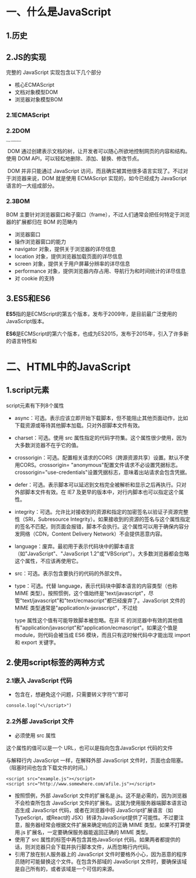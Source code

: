 # 一、什么是JavaScript

## 1.历史

## 2.JS的实现

完整的 JavaScript 实现包含以下几个部分

* 核心ECMAScript
* 文档对象模型DOM
* 浏览器对象模型BOM

### 2.1ECMAScript

### 2.2DOM

<img src="/Users/pigcharid/Library/Application Support/typora-user-images/image-20230819234154243.png" alt="image-20230819234154243" style="zoom:20%;" />

​		DOM 通过创建表示文档的树，让开发者可以随心所欲地控制网页的内容和结构。使用 DOM API，可以轻松地删除、添加、替换、修改节点。

​		DOM 并非只能通过 JavaScript 访问，而且确实被其他很多语言实现了。不过对于浏览器来说，DOM 就是使用 ECMAScript 实现的，如今已经成为 JavaScript 语言的一大组成部分。

### 2.3BOM

BOM 主要针对浏览器窗口和子窗口（frame），不过人们通常会把任何特定于浏览器的扩展都归在 BOM 的范畴内

* 浏览器窗口
* 操作浏览器窗口的能力
* navigator 对象，提供关于浏览器的详尽信息
* location 对象，提供浏览器加载页面的详尽信息
* screen 对象，提供关于用户屏幕分辨率的详尽信息
* performance 对象，提供浏览器内存占用、导航行为和时间统计的详尽信息
* 对 cookie 的支持

## 3.ES5和ES6

**ES5**指的是ECMScript的第五个版本，发布于2009年，是目前最广泛使用的JavaScript版本。

**ES6**是ECMScript的第六个版本，也成为ES2015，发布于2015年，引入了许多新的语言特性和



# 二、HTML中的JavaScript

## 1.script元素

script元素有下列8个属性

* async：可选。表示应该立即开始下载脚本，但不能阻止其他页面动作，比如下载资源或等待其他脚本加载。只对外部脚本文件有效。
* charset：可选。使用 src 属性指定的代码字符集。这个属性很少使用，因为大多数浏览器不在乎它的值。

* crossorigin：可选。配置相关请求的CORS（跨源资源共享）设置。默认不使用CORS。crossorigin= "anonymous"配置文件请求不必设置凭据标志。crossorigin="use-credentials"设置凭据标志，意味着出站请求会包含凭据。

* defer：可选。表示脚本可以延迟到文档完全被解析和显示之后再执行。只对外部脚本文件有效。在 IE7 及更早的版本中，对行内脚本也可以指定这个属性。

* integrity：可选。允许比对接收到的资源和指定的加密签名以验证子资源完整性（SRI，Subresource Integrity）。如果接收到的资源的签名与这个属性指定的签名不匹配，则页面会报错，脚本不会执行。这个属性可以用于确保内容分发网络（CDN，Content Delivery Network）不会提供恶意内容。

* language：废弃。最初用于表示代码块中的脚本语言（如"JavaScript"、"JavaScript 1.2"或"VBScript"）。大多数浏览器都会忽略这个属性，不应该再使用它。

* src：可选。表示包含要执行的代码的外部文件。

* type：可选。代替 language，表示代码块中脚本语言的内容类型（也称 MIME 类型）。按照惯例，这个值始终是"text/javascript"，尽管"text/javascript"和"text/ecmascript"都已经废弃了。JavaScript 文件的 MIME 类型通常是"application/x-javascript"，不过给

  type 属性这个值有可能导致脚本被忽略。在非 IE 的浏览器中有效的其他值有"application/javascript"和"application/ecmascript"。如果这个值是 module，则代码会被当成 ES6 模块，而且只有这时候代码中才能出现 import 和 export 关键字。

## 2.使用script标签的两种方式

### 2.1嵌入 JavaScript 代码

* 包含在<script>内的代码会被从上到下解释

* 在<script>元素中的代码被计算完成之前，页面的其余内容不会被加载，也不会被显示

* 在使用行内 JavaScript 代码时，要注意代码中不能出现字符串</script>，想避免这个问题，只需要转义字符“\”即可

```
console.log("<\/script>")
```

### 2.2外部 JavaScript 文件

* 必须使用 src 属性

这个属性的值可以是一个 URL，也可以是指向包含JavaScript 代码的文件

与解释行内 JavaScript 一样，在解释外部 JavaScript 文件时，页面也会阻塞。（阻塞时间也包含下载文件的时间。）

```
<script src="example.js"></script>
<script src="http://www.somewhere.com/afile.js"></script>
```

* 按照惯例，外部 JavaScript 文件的扩展名是.js。这不是必需的，因为浏览器不会检查所包含 JavaScript 文件的扩展名。这就为使用服务器端脚本语言动态生成 JavaScript 代码，或者在浏览器中将 JavaScript扩展语言（如TypeScript，或React的 JSX）转译为JavaScript提供了可能性。不过要注意，服务器经常会根据文件扩展来确定响应的正确 MIME 类型。如果不打算使用.js 扩展名，一定要确保服务器能返回正确的 MIME 类型。
* 使用了 src 属性的<script>元素不应该再在<script>和</script>标签中再包含其他JavaScript 代码。如果两者都提供的话，则浏览器只会下载并执行脚本文件，从而忽略行内代码。
* 引用了放在别人服务器上的 JavaScript 文件时要格外小心，因为恶意的程序员随时可能替换这个文件。在包含外部域的 JavaScript 文件时，要确保该域是自己所有的，或者该域是一个可信的来源。<script>标签的 integrity 属性是防范这种问题的一个武器，但这个属性也不是所有浏览器都支持。
* 不管包含的是什么代码，浏览器都会按照<script>在页面中出现的顺序依次解释它们，前提是它们没有使用 defer 和 async 属性。第二个<script>元素的代码必须在第一个<script>元素的代码解释完毕才能开始解释，第三个则必须等第二个解释完，以此类推。

## 3.标签位置

### 3.1放在Head

* 把所有 JavaScript文件都放在<head>里，也就意味着必须把所有 JavaScript 代码都下载、解析和解释完成后，才能开始渲染页面（页面在浏览器解析到<body>的起始标签时开始渲染）。对于需要很多 JavaScript 的页面，这会导致页面渲染的明显延迟，在此期间浏览器窗口完全空白。
* 为解决这个问题，现代 Web 应用程序通常将所有 JavaScript 引用放在<body>元素中的页面内容后面

### 3.2推迟执行脚本

* defer 属性。这个属性表示脚本在执行的时候不会改变页面的结构。也就是说，脚本会被延迟到整个页面都解析完毕后再运行。因此，在<script>元素上设置 defer 属性，相当于告诉浏览器立即下载，但延迟执行。

* HTML5 规范要求脚本应该按照它们出现的顺序执行，因此第一个推迟的脚本会在第二个推迟的脚本之前执行，而且两者都会在 DOMContentLoaded 事件之前执行（关于事件，请参考第 17 章）。不过在实际当中，推迟执行的脚本不一定总会按顺序执行或者在 DOMContentLoaded事件之前执行，因此最好只包含一个这样的脚本。
* 对于 XHTML 文档，指定 defer 属性时应该写成 defer="defer"。

### 3.3异步执行脚本

*  async 属性。从改变脚本处理方式上看，async 属性与 defer 类似。当然，它们两者也都只适用于外部脚本，都会告诉浏览器立即开始下载。不过，与 defer 不同的是，标记为 async 的脚本并不保证能按照它们出现的次序执行。

* 添加 async 属性的目的是告诉浏览器，不必等脚本下载和执行完后再加载页面，同样也不必等到该异步脚本下载和执行后再加载其他脚本。正因为如此，异步脚本不应该在加载期间修改 DOM。
* 异步脚本保证会在页面的 load 事件前执行，但可能会在 DOMContentLoaded（参见第 17 章）之前或之后。
* 对于 XHTML 文档，指定 async 属性时应该写成 async="async"

### 3.4动态加载脚本

没看懂

## 5.noscript元素

​		noscript元素出现，被用于给不支持 JavaScript 的浏览器提供替代内容。虽然如今的浏览器已经 100%支持JavaScript，但对于禁用 JavaScript 的浏览器来说，这个元素仍然有它的用处。

# 三、语言基础

## 1.语法

### 1.1区分大小写

### 1.2标识符

* 第一个字符必须是一个字母、下划线（_）或美元符号（$）
* 按照惯例，ECMAScript 标识符使用驼峰大小写形式

### 1.3注释

### 1.4严格模式

### 1.5语句

​		js中有很多的简写方式，目前自己学习的阶段建议不是要简写的方式，同时没个语句记得加上封号

## 2.保留关键字

## 3.变量

### 3.1var

#### A.var申明的作用域

#### B. **var** 声明提升

​		使用var声明的变量会存在变量提升的问题，所有可以直接不再使用var

```js
// var声明变量提升
function foo() {
  console.log(a);
}
var a = 10;
foo();
// 在局部的提升
function foo() {
  console.log(age);
  var age = 26;
}
foo(); // undefined  //变成了先定义
```

​		具体形成这种情况的原因，可以在了解到js的编译的时候可以详细了解

### 3.2let

​		正常的变量声明关键字，不会产生变量提升的问题

### 3.3**const** 声明

​		常量的声明，声明的时候需要进行赋值，基础类型在赋值完以后常量的值就不能再修改了，但是如果 const 变量引用的是一个对象，那么修改这个对象内部的属性并不违反 const 的限制。

```js
// const
const c = 1;
// c = 2; //报错 Assignment to constant variable
const p = {};
// 可以正常使用
p.name = "Test";
console.log(p);
```

## 4.数据类型

简单数据类型：Number、String、Undefine、Null、Symbol、Boolean

复杂数据类型：Object

很多其他复杂的数据类型都是根据Object扩展而来的

### 4.1**typeof** 操作符

* typeof关键字可以判断简单数据类型，还有function
* typeof null = object 
* 还有其他的类型判定的方式，等学完一起整理一下



### 4.2Undefined类型

* 默认情况下，任何未经初始化的变量都会取得 undefined 值

* 包含 undefined 值的变量跟未定义变量是有区别的。请看下面的例子

```js
let message; // 这个变量被声明了，只是值为 undefined 
// 确保没有声明过这个变量
// let age 
console.log(message); // "undefined" 
console.log(age); // 报错 age is not define
```

* 对未声明的变量，只能执行一个有用的操作，就是对它调用 typeof，返回的结果是"undefined"，所以不要用typeof来判断这个变量是否赋值了
* 如果变量undefine，在if判断的时候为false，有值的话，根据隐式转化进行判断

```js
let message; // 这个变量被声明了，只是值为 undefined 
// age 没有声明 
if (message) { 
 // 这个块不会执行
} 
if (!message) { 
 // 这个块会执行
} 
if (age) { 
 // 这里会报错
}
```

### 4.3**Null** 类型

* Null 类型同样只有一个值，即特殊值 null。逻辑上讲，null 值表示一个空对象指针，这也是给typeof 传一个 null 会返回"object"的原因。
* 在定义将来要保存对象值的变量时，建议使用 null 来初始化，不要使用其他值。这样，只要检查这个变量的值是不是 null 就可以知道这个变量是否在后来被重新赋予了一个对象的引用。
* undefined 值是由 null 值派生而来的，因此 ECMA-262 将它们定义为表面上相等，如下面的例子所示

```js
console.log(null == undefined); // true
```

* null 是一个假值。因此，如果需要，可以用更简洁的方式检测它。不过要记住，也有很多其他可能的值同样是假值。所以一定要明确自己想检测的就是 null 这个字面值，而不仅仅是假值。也就是说检测的话就判断是否是null，不要用以下的方式
* null在if判断下也为false

```js
let message = null; 
let age; 
if (message) { 
 // 这个块不会执行
} 
if (!message) { 
 // 这个块会执行
}
if (age) { 
 // 这个块不会执行
} 
if (!age) { 
 // 这个块会执行
}
```

### 4.4**Boolean** 类型

* Boolean()转型函数可以在任意类型的数据上调用，而且始终返回一个布尔值。什么值能转换为 true或 false 的规则取决于数据类型和实际的值。下表总结了不同类型与布尔值之间的转换规则。
* 注意，布尔值字面量 true 和 false 是区分大小写的，因此 True 和 False（及其他大小混写形式）是有效的标识符，但不是布尔值。

<img src="/Users/pigcharid/Library/Application Support/typora-user-images/image-20230820005320083.png" alt="image-20230820005320083" style="zoom:50%;" />	

```js
//显示转化规则
console.log(true == Boolean("not null"))
console.log(false == Boolean(""))
console.log(true == Boolean("true"))
console.log(true == Boolean("false"))

console.log(true == Boolean(1))
console.log(true == Boolean(12))
console.log(false == Boolean(0))

console.log(true == Boolean({}))
console.log(true == Boolean({name:"Charid"}))
console.log(false == Boolean(null))
console.log(false == Boolean(undefined))
```

### 4.5**Number** 类型

* Number 类型使用 IEEE 754 格式表示整数和浮点值（在某些语言中也叫双精度值）。不同的数值类型相应地也有不同的数值字面量格式。

#### A.浮点值

​		js没有转么标识浮点数的类型，Number类型下，具有小数点的数字都是浮点数，因为存储浮点值使用的内存空间是存储整数值的两倍，所以 ECMAScript 总是想方设法把值转换为整数。在小数点后面没有数字的情况下，数值就会变成整数。

* 科学计数法

```js
// Number
let n1 = 3.14e2
console.log(n1)
let n2 = 314e-2
console.log(n2)
```

* 精度问题，js纯在精度不准确的情况，这个还需要研究一下

```js
console.log(0.2+0.1)
//0.30000000000000004
```

#### B.值的范围

* 值的范围：数值结果超出了 JavaScript 可以表示的范围，那么这个数值会被自动转换为一个特殊的 Infinity（无穷）值。任何无法表示的负数以-Infinity（负无穷大）表示，任何无法表示的正数以 Infinity（正无穷大）表示。
* 判断一个值是否为无穷大，可以使用isFinite判断，无穷大的情况很少会碰到，了解即可

```js
let n1 = Number.MAX_VALUE
console.log(n1)
console.log(n1+1000000000000000)
console.log(n1+1000000000000000 == n1)
console.log(isFinite(n1+1))
console.log(5/0)
console.log(-5/0)
```

#### C.NaN

​		NaN 有几个独特的属性。首先，任何涉及 NaN 的操作始终返回 NaN（如 NaN/10），在连续多步计算时这可能是个问题。其次，NaN 不等于包括 NaN 在内的任何值。

​		ECMAScript 提供了 isNaN()函数。该函数接收一个参数，可以是任意数据类型，然后判断这个参数是否“不是数值”。

```js
console.log(0/0)
console.log(0/0+0)
console.log(NaN == NaN)
console.log(isNaN(0/0))
```

#### D.数值转化

Number()、parseInt()和 parseFloat()是将其他类型转化成数值类型的工具

* Number转化
  * Boolearn：true>>1 false>>0
  * null：0
  * undefine：NaN
  * String：纯数字字符串>>数字  空串>>0   0xa>>按16进制转化成数字
  * Object：调用 valueOf()方法，并按照上述规则转换返回的值。如果转换结果是 NaN，则调用toString()方法，再按照转换字符串的规则转换。几乎用不上的

```js
console.log(Number(true))
console.log(Number(false))
console.log(Number(null))
console.log(Number(undefined))

console.log(Number("a"))
console.log(Number("1"))
console.log(Number("a12"))
console.log(Number("0xa"))
console.log(Number(""))

let o = {name:"Chaird"}
console.log(o.valueOf())
console.log(o.toString())
console.log(Number(o))
```

* parseInt
  * 关注于字符串转化成Number，其他类型转化成NaN
  * 以数字开头的字符串，后面有非数字的话，也能截取
  * 忽略小数点
  * 第二个参数接受指定进制类型，从几进制转化成10进制

```js
console.log(parseInt("a12"))
console.log(parseInt("12a"))
console.log(parseInt("12a"))
console.log(parseInt("123"))
console.log(parseInt("123"))
console.log(parseInt("12.3"))
console.log(parseInt(true))
console.log(parseInt(null))

console.log(parseInt("10",2))
```

* parseFloat()
  * 和parseInt类似，但是是转化成浮点数




### 4.6**String** 类型

#### A.字符字面量

​		一些转义字符，用的也不多，转义字符在用length求长度的时候，是按照长度1去处理的

```js
console.log("a\u03a3b")
console.log("a\u03a3b".length)
```

#### B.字符串的特点

​		字符串是不可变的（immutable），意思是一旦创建，它们的值就不能变了。要修改某个变量中的字符串值，必须先销毁原始的字符串，然后将包含新值的另一个字符串保存到该变量。了解即可。

#### C.转换为字符串

*  toString()

这个方法唯一的用途就是返回当前值的字符串等价物，null 和 undefined 值没有 toString()方法

```js
let n = 1;
let t = true;
let arr = [1,2]
console.log(n.toString());
console.log(t.toString());
// console.log(u.toString());
let o = {name:"Chaird"}
console.log(o.toString())
console.log( arr.toString())
```

toString()不接收任何参数。不过，在对数值调用这个方法时，toString()可以接收一个底数参数，即以什么底数来输出数值的字符串表示。

* String()

不确定一个值是不是 null 或 undefined，可以使用 String()转型函数，它始终会返回表示相应类型值的字符串。

```js
let n = 1;
let u;
let nu = null;
let nan = NaN
console.log(String(n));
console.log(String(u));
console.log(String(nu));
console.log(String(nan));
```

#### D.模版字面量

可以动态的引入变量，同时保留了换行符

#### E.模板字面量标签函数

### 4.7**Symbol** 类型    这一节都没看懂

符号是原始值，且符号实例是唯一、不可变的。符号的用途是确保对象属性使用唯一标识符，不会发生属性冲突的危险。

符号就是用来创建唯一记号，进而用作非字符串形式的对象属性

* 符号的基本用法

  * 符号需要使用 Symbol()函数初始化。因为符号本身是原始类型，所以 typeof 操作符对符号返回symb


### 4.8Object类型

ECMAScript 中的对象其实就是一组数据和功能的集合

每个 Object 实例都有如下属性和方法

* constructor：用于创建当前对象的函数。
* hasOwnProperty(*propertyName*)：用于判断当前对象实例（不是原型）上是否存在给定的属性。
* isPrototypeOf(*object*)：用于判断当前对象是否为另一个对象的原型。
* propertyIsEnumerable(*propertyName*)：用于判断给定的属性是否可以使用for-in 语句枚举。
* toLocaleString()：返回对象的字符串表示，该字符串反映对象所在的本地化执行环境。
* toString()：返回对象的字符串表示。
* valueOf()：返回对象对应的字符串、数值或布尔值表示。通常与 toString()的返回值相同。

## 5.操作符

### 3.4.1一元操作符

递增/递减操作符

```
-- ++ 放在变量前就会出现先运算的副作用
let age = 29; 
let anotherAge = --age + 2; 
console.log(age); // 28 
console.log(anotherAge); // 30

-- ++ 放在变量后就是正常的运算完以后数值改变
let age = 29; 
let anotherAge = --age + 2; 
console.log(age); // 28 
console.log(anotherAge); // 30

这4 个操作符可以作用于任何值，意思是不限于整数——字符串、布尔值、浮点值，甚至对象都可以。递增和递减操作符遵循如下规则
 	对于字符串，如果是有效的数值形式，则转换为数值再应用改变。变量类型从字符串变成数值
 	对于字符串，如果不是有效的数值形式，则将变量的值设置为 NaN 。变量类型从字符串变成数值
 	对于布尔值，如果是 false，则转换为 0 再应用改变。变量类型从布尔值变成数值
 	对于布尔值，如果是 true，则转换为 1 再应用改变。变量类型从布尔值变成数值
 	对于浮点值，加 1 或减 1
 	如果是对象，则调用其（第 5 章会详细介绍的）valueOf()方法取得可以操作的值。对得到的值应用上述规则。如果是 NaN，则调用toString()	并再次应用其他规则。变量类型从对象变成数值。
let o = { 
 valueOf() { 
 return -1; 
 } 
}; 
s1++; // 值变成数值 3 
s2++; // 值变成 NaN 
b++; // 值变成数值 1 
f--; // 值变成 0.100
o--; // 值变成-2
```

### 3.4.2 一元加和减

```
一元加由一个加号（+）表示，放在变量前头，对数值没有任何影响
let num = 25; 
num = +num; 
console.log(num); // 25

如果将一元加应用到非数值，则会执行与使用 Number()转型函数一样的类型转换：布尔值 false和 true 转换为 0 和 1，字符串根据特殊规则进行解析，对象会调用它们的 valueOf()和/或 toString()方法以得到可以转换的值
let s1 = "01"; 
let s2 = "1.1";
let s3 = "z"; 
let b = false; 
let f = 1.1; 
let o = { 
 valueOf() { 
 return -1; 
 } 
}; 
s1 = +s1; // 值变成数值 1 
s2 = +s2; // 值变成数值 1.1 
s3 = +s3; // 值变成 NaN 
b = +b; // 值变成数值 0 
f = +f; // 不变，还是 1.1 
o = +o; // 值变成数值-1
一元减和加的规则一样

一元加和减除了具有运算功能，在js里面还能用来类型转化
```

### 3.4.3位操作符    也需要深入

ECMAScript中的所有数值都以 IEEE 754 64 位格式存储，但位操作并不直接应用到 64 位表示，而是先把值转换为32 位整数，再进行位操作，之后再把结果转换为 64 位。对开发者而言，就好像只有 32 位整数一样，因为 64 位整数存储格式是不可见的。既然知道了这些，就只需要考虑 32 位整数即可。

```
按位非 ~
let num1 = 25; // 二进制 00000000000000000000000000011001 
let num2 = ~num1; // 二进制 11111111111111111111111111100110 
console.log(num2); // -26
这里，按位非操作符作用到了数值 25，得到的结果是26。由此可以看出，按位非的最终效果是对数值取反并减 1，就像执行如下操作的结果一样
let num1 = 25; 
let num2 = -num1 - 1; 
console.log(num2); // "-26" 
实际上，尽管两者返回的结果一样，但位操作的速度快得多。这是因为位操作是在数值的底层表示上完成的。
 
按位与 &

按位或 |

按位异或 ^

左移 <<

有符号右移 >>

无符号右移 >>
```

### 3.4.4布尔操作符

* 逻辑非操作符会遵循如下规则

```
如果操作数是对象，则返回 false
如果操作数是空字符串，则返回 true
如果操作数是非空字符串，则返回 false
如果操作数是数值 0，则返回 true
如果操作数是非 0 数值（包括 Infinity），则返回 false
如果操作数是 null，则返回 true
如果操作数是 NaN，则返回 true
如果操作数是 undefined，则返回 true
```

* 逻辑非操作符也可以用于把任意值转换为布尔值。同时使用两个叹号（!!），相当于调用了转型函数 Boolean()。无论操作数是什么类型，第一个叹号总会返回布尔值。第二个叹号对该布尔值取反。
* 逻辑与操作符可用于任何类型的操作数，不限于布尔值。如果有操作数不是布尔值，则逻辑与并不一定会返回布尔值，而是遵循如下规则。

```
如果第一个操作数是对象，则返回第二个操作数。
如果第二个操作数是对象，则只有第一个操作数求值为 true 才会返回该对象。
如果两个操作数都是对象，则返回第二个操作数。
如果有一个操作数是 null，则返回 null。
如果有一个操作数是 NaN，则返回 NaN。
如果有一个操作数是 undefined，则返回 undefined。

逻辑与操作符是一种短路操作符，意思就是如果第一个操作数决定了结果，那么永远不会对第二个操作数求值。
let found = true; 
let result = (found && someUndeclaredVariable); // 这里会出错
console.log(result); // 不会执行这一行
let found = false; 
let result = (found && someUndeclaredVariable); // 不会出错
console.log(result); // 会执行
```

* 如果有一个操作数不是布尔值，那么逻辑或操作符也不一定返回布尔值。它遵循如下规则。

```
如果第一个操作数是对象，则返回第一个操作数。
如果第一个操作数求值为 false，则返回第二个操作数。
如果两个操作数都是对象，则返回第一个操作数。
果两个操作数都是 null，则返回 null。
如果两个操作数都是 NaN，则返回 NaN。
如果两个操作数都是 undefined，则返回 undefined。

逻辑或操作符也具有短路的特性。只不过对逻辑或而言，第一个操作数求值为true，第二个操作数就不会再被求值了。
let found = true; 
let result = (found || someUndeclaredVariable); // 不会出错
console.log(result); // 会执行
let found = false; 
let result = (found || someUndeclaredVariable); // 这里会出错
console.log(result); // 不会执行这一行

利用这个行为，可以避免给变量赋值 null 或 undefined。比如：
let myObject = preferredObject || backupObject; 
在这个例子中，变量 myObject 会被赋予两个值中的一个。其中，preferredObject 变量包含首选的值，backupObject 变量包含备用的值。如果 preferredObject 不是 null，则它的值就会赋给myObject；如果 preferredObject 是 null，则 backupObject 的值就会赋给 myObject。这种模式在 ECMAScript 代码中经常用于变量赋值，本书后面的代码示例中也会经常用到。
```

### 3.4.5乘性操作符

* 如果乘性操作符有不是数值的操作数，则该操作数会在后台被使用 Number()转型函数转换为数值。这意味着空字符串会被当成 0，而布尔值 true 会被当成 1。

*  乘法操作符
  * 如果操作数都是数值，则执行常规的乘法运算，即两个正值相乘是正值，两个负值相乘也是正值，正负符号不同的值相乘得到负值。如果 ECMAScript 不能表示乘积，则返回 Infinity 或-Infinity。
  * 如果有任一操作数是 NaN，则返回 NaN。
  * 如果是 Infinity 乘以 0，则返回 NaN。
  * 如果是 Infinity 乘以非 0的有限数值，则根据第二个操作数的符号返回 Infinity 或-Infinity。
  * 如果是 Infinity 乘以 Infinity，则返回 Infinity。
  * 如果有不是数值的操作数，则先在后台用 Number()将其转换为数值，然后再应用上述规则。

* 除法操作符
  * 如果操作数都是数值，则执行常规的除法运算，即两个正值相除是正值，两个负值相除也是正值，符号不同的值相除得到负值。如果ECMAScript不能表示商，则返回Infinity或-Infinity。 
  * 如果有任一操作数是 NaN，则返回 NaN。
  * 如果是 Infinity 除以 Infinity，则返回 NaN。
  * 如果是 0 除以 0，则返回 NaN。
  * 如果是非 0 的有限值除以 0，则根据第一个操作数的符号返回 Infinity 或-Infinity。
  * 如果是 Infinity 除以任何数值，则根据第二个操作数的符号返回 Infinity 或-Infinity。
  * 如果有不是数值的操作数，则先在后台用 Number()函数将其转换为数值，然后再应用上述规则。
*  取模操作符
  * 如果操作数是数值，则执行常规除法运算，返回余数。
  * 如果被除数是无限值，除数是有限值，则返回 NaN
  * 如果被除数是有限值，除数是 0，则返回 NaN。 
  * 如果是 Infinity 除以 Infinity，则返回 NaN。
  * 如果被除数是有限值，除数是无限值，则返回被除数。
  * 如果被除数是 0，除数不是 0，则返回 0。
  * 如果有不是数值的操作数，则先在后台用 Number()函数将其转换为数值，然后再应用上述规则。

### 3.4.6指数操作符

* ECMAScript 7 新增了指数操作符，Math.pow()现在有了自己的操作符**，结果是一样的

### 3.4.7加性操作符

* 加法操作符

```
如果有任一操作数是 NaN，则返回 NaN；
如果是 Infinity 加 Infinity，则返回 Infinity；
如果是-Infinity 加-Infinity，则返回-Infinity； 
如果是 Infinity 加-Infinity，则返回 NaN； 
如果是+0 加+0，则返回+0； 
如果是-0 加+0，则返回+0； 
如果是-0 加-0，则返回-0。

如果有一个操作数是字符串，则要应用如下规则：
如果两个操作数都是字符串，则将第二个字符串拼接到第一个字符串后面；
如果只有一个操作数是字符串，则将另一个操作数转换为字符串，再将两个字符串拼接在一起。

如果有任一操作数是对象、数值或布尔值，则调用它们的 toString()方法以获取字符串，然后再应用前面的关于字符串的规则。对于 undefined 和 null，则调用 String()函数，分别获取"undefined"和"null"。
```

* 减法操作符

```
如果两个操作数都是数值，则执行数学减法运算并返回结果。
如果有任一操作数是 NaN，则返回 NaN。
如果是 Infinity 减 Infinity，则返回 NaN。
如果是-Infinity 减-Infinity，则返回 NaN。
如果是 Infinity 减-Infinity，则返回 Infinity。
如果是-Infinity 减 Infinity，则返回-Infinity。 
如果是+0 减+0，则返回+0。
如果是+0 减-0，则返回-0。
如果是-0 减-0，则返回+0。
如果有任一操作数是字符串、布尔值、null 或 undefined，则先在后台使用 Number()将其转换为数值，然后再根据前面的规则执行数学运算。如果转换结果是 NaN，则减法计算的结果是NaN。
如果有任一操作数是对象，则调用其 valueOf()方法取得表示它的数值。如果该值是 NaN，则减法计算的结果是 NaN。如果对象没有 valueOf()方法，则调用其 toString()方法，然后再将得到的字符串转换为数值。
```

### 3.4.8关系操作符

* 它们应用到不同数据类型时也会发生类型转换和其他行为

```
如果操作数都是数值，则执行数值比较。
如果操作数都是字符串，则逐个比较字符串中对应字符的编码。
如果有任一操作数是数值，则将另一个操作数转换为数值，执行数值比较。
如果有任一操作数是对象，则调用其 valueOf()方法，取得结果后再根据前面的规则执行比较。如果没有 valueOf()操作符，则调用 toString()方法，取得结果后再根据前面的规则执行比较。
如果有任一操作数是布尔值，则将其转换为数值再执行比较。
```

* 对字符串而言，关系操作符会比较字符串中对应字符的编码，而这些编码是数值。

```
let result = "Brick" < "alphabet"; // true
let result = "Brick".toLowerCase() < "alphabet".toLowerCase(); // false
let result = "23" < "3"; // true
let result = "23" < 3; // false

let result = "a" < 3; // 因为"a"会转换为 NaN，所以结果是 false 
因为字符"a"不能转换成任何有意义的数值，所以只能转换为 NaN。这里有一个规则，即任何关系操作符在涉及比较 NaN 时都返回 false。这样一来，下面的例子有趣了：
let result1 = NaN < 3; // false 
let result2 = NaN >= 3; // false 
在大多数比较的场景中，如果一个值不小于另一个值，那就一定大于或等于它。但在比较 NaN 时，无论是小于还是大于等于，比较的结果都会返回 false。
```

### 3.4.9相等操作符

## 6.语句





# 四、变量、作用域和内存

## 1.原始值和引用值

​		在把一个值赋给变量时，JavaScript 引擎必须确定这个值是原始值还是引用值。原始值就是基础的六中类型，引用值则由多个值构成的对象。要理解引用值其实是变量保存了引用值的地址指针。

### 1.1动态属性

​		引用值可以动态添加属性，原始值不行

### 1.2复制值

​		引用值在复制的时候，是多了一个指针指向实际的变量，而原始值是直接将值复制，所以要注意，引用值在复制以后，会出现内存共享的情况。

```js
let o1 = new Object();
o1.name = "Chaird";
let o2 = o1;
o2.name = "Pig";
console.log(o1);
```

### 1.3传递参数

​		官方解释参数传递是按照值进行传递的，但是涉及到了引用值作为参数的话，也会按照引用值传递进行处理，这一块先不用理解了，按照实际的情况去处理。

### 1.4确定类型

​		typeof 虽然对原始值很有用，但它对引用值的用处不大。并且null和所有的对象都是返回Object	

​		通过instanceof可以根据原型来确定对象的类型

## 2.执行上下文和作用域

## 3.垃圾回收机制

### 3.1标记清理

### 3.2引用计数

### 3.3性能

### 3.4内存管理

#### A.通过 **const** 和 **let** 声明提升性能

#### B. 隐藏类和删除操作

#### C.内存泄露

​		没有通过任何关键字声明的变量会被挂到window对象上

​		定时器引用外部变量，导致外部变量不会释放

​		闭包导致局部变量不会清理

#### D.静态分配与对象池



# 五、基本引用类型

## 1.Date

​		Date()，不传参数，则返回当前的值，传入参数则返回对应的日期对象，一把都是按照xxxx-xx-xx的标准化格式传入

​		要创建确切的时间对象的，要在构造函数中提供毫秒值

```js
// 创建时间对象 保存为当前时间
let d1 = new Date()
console.log(typeof d1)

let d2 = new Date(Date.parse("2023-12-05"))
let d3 = new Date("2023-12-05")
// 下面的几乎不用
let d4 = new Date(Date.UTC(2005, 4, 5, 17, 55, 55));
let d5 = new Date(2005, 4, 5, 17, 55, 55);
console.log(d2)
console.log(d3)
console.log(d4)
console.log(d5)
```

### 1.1继承的方法

### 1.2日期格式化方法

### 1.3日期/时间组件方法

## 2.RegExp

### 2.1**RegExp** 实例属性

### 2.2**RegExp** 实例方法

### 2.3**RegExp** 构造函数属性

### 2.4模式局限

## 3.原始值包装类型

​		为了方便操作原始值，ECMAScript 提供了 3 种特殊的引用类型：Boolean、Number 和 String。

```js
let s1 = "Test"
let s2 = new String("Test")
console.log(typeof s1)
console.log(typeof s2)
console.log(s1 instanceof String)
console.log(s2 instanceof String)

let n1 = 2
let n2 = new Number(2)
console.log(typeof n1)
console.log(typeof n2)
console.log(n1 instanceof Number)
console.log(n2 instanceof Number)
```

​		按照定义来看，原始值是没有一些方法的，比如string的subStr等方法，具有原始值的变量，可以使用对应的方法，是因为js内部帮我们用包装值进行了转化。

### 3.1Boolean

#### API整理

### 3.2Number

#### API整理

### 3.3String

#### API整理

## 4.单例内置对象

### 4.1Global

#### API整理

### 4.2Math

#### API整理



# 六、集合引用类型

## 1.Object

## 2.Array

### 一堆操作

## 3.定型数组

## 4.Map

## 5.WeakMap

## 6.Set

## 7.WeakSet



# 七、迭代器和生成器

## 1.理解迭代器

​		迭代器，重在理解是什么，以及背后的逻辑即可

​		遍历就是最直观迭代，迭代之前需要事先知道如何使用数据结构，遍历顺序并不是数据结构固有的。ES5 新增了 Array.prototype.forEach()方法，向通用迭代需求迈进了一步

```js
let arr = [1,2,3]
arr.forEach((item)=>{console.log(item)})
```

## 2.迭代器模式

### 2.1可迭代协议

很多内置类型都实现了 Iterable 接口

* 字符串
* 数组
* 映射
* 集合
* arguments对象
* NodeList 等 DOM 集合类型

实际写代码过程中，不需要显式调用这个工厂函数来生成迭代器。实现可迭代协议的所有类型都会自动兼容接收可迭代对象的任何语言特性。接收可迭代对象的原生语言特性包括





# 8、对象、类与面向对象编程

## 理解对象

### 属性的类型

* 数据属性
* 访问器属性

### 定义多个属性

### 读取属性的特性

### 合并对象

### 对象标识及相等判定

### 增强的对象语法

*  属性值简写
* 可计算属性
* 简写方法名

### 对象解构

* 嵌套解构
* 部分解构
* 参数上下文匹配

## 创建对象

### 概述

### 工厂模式

### 构造函数模式

*  构造函数也是函数
* 构造函数的问题

### 原型模式

* 理解原型
*  原型层级
*  原型和 **in** 操作符
* 属性枚举顺序

### 对象迭代

* 其他原型语法
* 原型的动态性
* 原生对象原型
* 原型的问题

## 继承

### 原型链

*  默认原型
* 原型与继承关系
* 关于方法
*  原型链的问题

### 盗用构造函数

*  传递参数
* 盗用构造函数的问题

### 组合继承

### 原型式继承

### 寄生式继承





# 9、代理与反射

# 10、函数

## 箭头函数



# 11、Promise与异步函数

## 1.异步编程

### 1.1同步和异步

### 1.2回调地狱

## 2.Promise

### 2.1Promise的概述

### 2.2Promise基础

#### A.状态

Promise具有三种状态

* 待定（pending）
* 兑现（fulfilled，有时候也称为“解决”，resolved） 
* 拒绝（rejected）

```js
// Promise的状态
// pedding fulfilled rejected
// pedding
let p1 = new Promise(() => {});
console.log(p1); //Promise {<pedding>}

// fulfilled
let p2 = new Promise((resolve, reject) => {
  resolve();
});
console.log(p2); //Promise {<fulfilled>:undefine}

// reject
let p3 = new Promise((resolve, reject) => {
  reject();
});
console.log(p3); //Promise {<rejected>:undefine}
```

#### B.状态变化

控制期约状态的转换是通过调用它的两个函数参数实现的，这两个函数参数通常都命名为 resolve()和 reject()。无论 resolve()和 reject()中的哪个被调用，状态转换都不可撤销了。

* 调用 reject()会把状态切换为拒绝

* 调用resolve()会把状态切换为兑现

#### C.超时处理

由于Promise的状态改变以后就不能再改变了，那么可以基于这个很容易实现超时处理

```javascript
// 超时处理
let p = new Promise((resolve, reject) => {
  setTimeout(() => {
    reject("超时了");
  }, 10000);
});
console.log(p);
// 超时以后查看状态
setTimeout(() => {
  console.log(p);
}, 11000);

```

### 2.3Promise的实例方法

#### A.Then

​		Promise.prototype.then()是为期约实例添加处理程序的主要方法。这个 then()方法接收最多两个参数：onResolved 处理程序和 onRejected 处理程序。这两个参数都是可选的，如果提供的话，则会在期约分别进入“兑现”和“拒绝”状态时执行。

```js
// 回调处理
function onResolved(id) {
    console.log(id, "resolved");
  }
  function onReject(id) {
    console.log(id, "rejected");
  }
  
  let p1 = new Promise((resolve, reject) => {
    setTimeout(resolve, 3000);
  });
  let p2 = new Promise((resolve, reject) => {
    setTimeout(reject, 3000);
  });
  
  p1.then(
    () => {
      onResolved("p1");
    },
    () => {
      onReject("p1");
    }
  );
  
  p2.then(
    () => {
      onResolved("p2");
    },
    () => {
      onReject("p2");
    }
  );
// 也可以直接简写
let p = new Promise((resolve, reject) => {
  setTimeout(() => {
    resolve(2);
    // reject(2);
  }, 3000);
});
// 第一个回调处理成功  第二个回调处理失败
p.then(
  (res) => {
    console.log("resolved", res);
  },
  (res) => {
    console.log("rejected", res);
  }
);
```

​		then的返回值也是一个Promise对象，这里的实验还没做出来

```js
// then的返回值也是Promise对象
let p = new Promise(()=>{})
console.log(p)
p1 = p.then()
console.log(p1)
```

#### B.catch()

​		catch()方法用于给期约添加拒绝处理程序，和then(null,()=>{})的效果一样，如果下面代码p1的reject没有去捕获和处理的话，那么浏览器会有一报错

```js
let p1 = Promise.reject("foo");
p2 = p1.catch((res) => {
  console.log(res);
});
```

#### C.Finally

​		Finally 处理程序没有办法知道期约的状态是解决还是拒绝，所以这个方法主要用于添加清理代码

```js
// finally
let p1 = Promise.resolve("p1");
let p2 = Promise.reject("p2");

p3 = p1.finally();
p4 = p2.finally();
setTimeout(console.log, 0, p3);
setTimeout(console.log, 0, p4);
```

#### D.Promise的执行循序

​		理解Promise对象在创建时内部是同步的，其实例方法是需要异步的，而且Promise对象之间的顺序从上到下

```js
// 创建一个期约并将解决函数保存在一个局部变量中
let p = new Promise((resolve) => {
  synchronousResolve = function () {
    console.log("1: invoking resolve()");
    resolve();
    console.log("2: resolve() returns");
  };
});
p.then(() => console.log("4: then() handler executes"));
synchronousResolve();
console.log("3: synchronousResolve() returns");
```

#### E.以错误对象Reject

​		直接用throw Error和reject都是可以的，catch都能捕获

```js
// 错误处理
let p = new Promise((resolve, reject) => {
  // throw Error("aaa");
  reject(Error("a"));
});
p.catch((res) => {
  console.log("aaaa", res);
});

```

### 2.4Promise连锁与合成





### 2.5 Promise的扩展

#### A.Promise取消

#### B.Promise进度通知

## 3.异步函数

### 3.1异步函数

#### A. async

使用 async 关键字可以让函数具有异步特征，但总体上其代码仍然是同步求值的。不过，异步函数如果使用 return 关键字返回了值（如果没有 return 则会返回 undefined），这个值会被 Promise.resolve()包装成一个期约对象。

```js
// async的执行特点
async function foo() {
  console.log("1");
}
foo();
console.log("2");
// 1  2

async function foo() {
  console.log("1");
  return "2";
}
// foo()变成了一个Promise对象
console.log(foo());
foo().then((res) => {
  console.log(res);
});
console.log("3");

```

与在期约处理程序中一样，在异步函数中抛出错误会返回拒绝的期约，不过，拒绝期约的错误不会被异步函数捕获：

```js
// 与在期约处理程序中一样，在异步函数中抛出错误会返回拒绝的期约
async function foo() {
  console.log("1");
  throw Error("2");
}
foo().catch((res) => {
  console.log(res);
});
console.log(foo());
// 不过，拒绝期约的错误不会被异步函数捕获
async function foo() {
  console.log("1");
  Promise.reject("2");
}
//捕获不到上面的reject
foo().catch((res) => {
  console.log("3");
  console.log(res);
});
```

#### B.Await

​		因为异步函数主要针对不会马上完成的任务，所以自然需要一种暂停和恢复执行的能力。使用 await关键字可以暂停异步函数代码的执行，等待期约解决。





# 十二、BOM

## 1.**window** 对象

### 1.1全局作用域

### 1.2窗口关系



# 13、客户端检测

# 十四、DOM

DOM 中总共有 12 种节点类型，这些	类型都继承一种基本类型。

## 1.节点层级

### 1.1Node类型

#### A. nodeName 与 nodeValue

nodeName 始终等于元素的标签名，而 nodeValue 则始终为 null

#### B. 节点关系

* childNodes
* previousSibling
* nextSibling
* firstChild
* lastChild
* ownerDocument

#### C.操控节点

* appendChild()
* insertBefore()
* replaceChild()
* removeChild()

#### D.其他方法

* cloneNode()
* normalize()

### 1.2Documente类型



# 15、DOM扩展

# 16、DOM2和DOM3

# 十七、事件

## 1.事件流

### 1.1事件冒泡

### 1.2事件捕获

### 1.3DOM 事件流

## 2.事件处理程序



# 十八、动画与Canvas图形

## 1.requestAnimationFrame

### 1.1早期定时动画

```js
(function() { 
 function updateAnimations() { 
 doAnimation1(); 
 doAnimation2(); 
 // 其他任务
 } 
 setInterval(updateAnimations, 100); 
})();
```

### 1.2时间间隔的问题

### 1.3requestAnimationFrame

```js
function updateProgress() { 
 var div = document.getElementById("status"); 
 div.style.width = (parseInt(div.style.width, 10) + 5) + "%"; 
 if (div.style.left != "100%") { 
 requestAnimationFrame(updateProgress); 
 } 
} 
requestAnimationFrame(updateProgress);
```

### 1.4cancelAnimationFrame

```js
let requestID = window.requestAnimationFrame(() => { 
 console.log('Repaint!'); 
}); 
window.cancelAnimationFrame(requestID);
```

### 1.5通过 **requestAnimationFrame** 节流

## 2.基本画布功能

## 3.2D绘图

### 3.1填充和描边

* fillStyle
* strokeStyle

### 3.2绘制矩形

* fillRect
* strokeRect
* clearRect

### 3.3绘制路径

## 3.4绘制文本

### 3.5变换

### 3.6绘制图像

### 3.7阴影

### 3.8渐变

### 3.9图案

### 3.10图像数据

### 3.11合成

## 4.WebGL



# 19、表单脚本



# 二十、JavaScriptAPI

​		有点不太好理解

# 21、错误与调试

# 22、处理XML

# 23、JSON

# 二十四、网络请求与远程资源

## 1.XMLHttpRequest

### 1.1使用

* 定义
* 发送
* 响应
  * responseText
  * responseXML
  * status
  * statusText
* 判断响应状态
* readyState
  * 0
  * 1
  * 2
  * 3
  * 4
* readystatechange 事件
* 取消

```js
let xhr = new XMLHttpRequest(); 
xhr.onreadystatechange = function() { 
 if (xhr.readyState == 4) { 
 if ((xhr.status >= 200 && xhr.status < 300) || xhr.status == 304) { 
 alert(xhr.responseText); 
 } else { 
 alert("Request was unsuccessful: " + xhr.status); 
 } 
 } 
}; 
xhr.open("get", "example.txt", true); 
xhr.send(null);
```

### 1.2头部

* 设置

### 1.3Get

* 添加请求参数的方法

### 1.4Post

* 设置头部
* 携带序列化数据

### 1.5XMLHttpRequest Level 2

* formDate类型
* 超时
  * timeout
  * ontimeout

* overrideMimeType

## 2.进度事件

* loadstart
* progress
* error
* abort
* load
* loadend

### 2.1load

### 2.2progress

```js
xhr.onprogress = function(event) { 
 let divStatus = document.getElementById("status"); 
 if (event.lengthComputable) { 
 divStatus.innerHTML = "Received " + event.position + " of " + 
 event.totalSize + 
" bytes"; 
 } 
};
```

## 3.跨源资源共享

### 3.1预检

### 3.2凭据请求

## 4.替代性跨源技术

### 4.1图片探测

### 4.2JSONP 

## 5.Fetch

### 5.1基本用法

* 分派请求
* 读取响应
* 处理状态码和请求失败
* 自定义选项

### 5.2常见的fetch请求模式

* json
* 在请求体中发送参数
* 发送文件
* 发送跨源请求
* 中断请求

### 5.3Header对象

### 5.4Request对象

### 5.5Response对象

### 5.6**Request**、**Response** 及 **Body** 混入

## 6.Web Socket 

* API 
* 发送和接收数据
* 其他事件
* 

# 二十五、客户端存储

## 1.cookie

### 1.1限制

### 1.2构成

* 名称
* 值
* 域
* 路径
* 过期时间
* 安全标志

```
HTTP/1.1 200 OK 
Content-type: text/html 
Set-Cookie: name=value; expires=Mon, 22-Jan-07 07:10:24 GMT; domain=.wrox.com 
Other-header: other-header-value 
这个头部设置一个名为"name"的 cookie，这个 cookie 在 2007 年 1 月 22 日 7:10:24 过期，对
www.wrox.com 及其他 wrox.com 的子域（如 p2p.wrox.com）有效。
```

### 1.3js中的cookie



## 2.web storage

### 2.1类型

* clear
* getItem
* key
* removeItem
* setItem

### 2.2sessionStorage

* length
* 遍历
* 设置
* 删除

### 2.3localStorage

### 2.4存储事件-storage

* domain
* key
* newValue
* oldValue

### 2.5限制





# 26、模块

# 27、工作者线程

# 28、最佳实践

